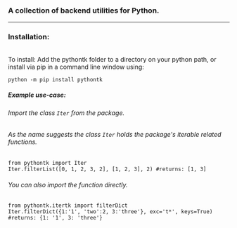 ### A collection of backend utilities for Python.

---

### Installation:

###### 

To install:
Add the pythontk folder to a directory on your python path, or
install via pip in a command line window using:
```
python -m pip install pythontk
```

##### Example use-case:
###### Import the class `Iter` from the package.
###### As the name suggests the class `Iter` holds the package's iterable related functions.
```
from pythontk import Iter
Iter.filterList([0, 1, 2, 3, 2], [1, 2, 3], 2) #returns: [1, 3]
```
###### You can also import the function directly.
```
from pythontk.itertk import filterDict
Iter.filterDict({1:'1', 'two':2, 3:'three'}, exc='t*', keys=True) #returns: {1: '1', 3: 'three'}
```